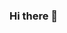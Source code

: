 ### Hi there 👋

<!--
**cunham4theus/cunham4theus** is a ✨ _special_ ✨ repository because its `README.md` (this file) appears on your GitHub profile.

## Hi there  👋!! My name is Matheus Cunha.




  ![](https://github-readme-stats.vercel.app/api?username=cunham4theus&theme=dracula&hide_border=true&include_all_commits=false&count_private=true)![](https://github-readme-stats.vercel.app/api/top-langs/?username=cunham4theus&theme=dracula&hide_border=true&include_all_commits=false&count_private=true&layout=compact)

 
<br>

 
# 💻 Tech Stack:
![CSS3](https://img.shields.io/badge/css3-%231572B6.svg?style=for-the-badge&logo=css3&logoColor=white) 
![JavaScript](https://img.shields.io/badge/javascript-%23323330.svg?style=for-the-badge&logo=javascript&logoColor=%23F7DF1E)
![HTML5](https://img.shields.io/badge/html5-%23E34F26.svg?style=for-the-badge&logo=html5&logoColor=white) 
![SASS](https://img.shields.io/badge/SASS-hotpink.svg?style=for-the-badge&logo=SASS&logoColor=white)
![Figma](https://img.shields.io/badge/figma-%23F24E1E.svg?style=for-the-badge&logo=figma&logoColor=white)

## 🌐 Socials:
[![LinkedIn](https://img.shields.io/badge/LinkedIn-%230077B5.svg?logo=linkedin&logoColor=white)](https://www.linkedin.com/in/cunham4theus/) 



